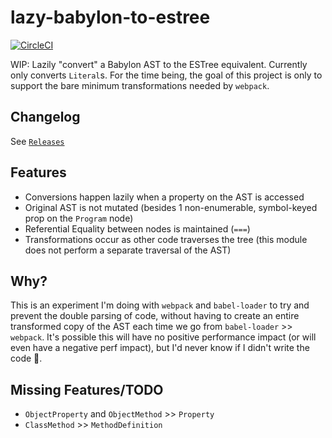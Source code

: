 # lazy-babylon-to-estree

[![CircleCI](https://circleci.com/gh/DrewML/lazy-babylon-to-estree.svg?style=svg)](https://circleci.com/gh/DrewML/lazy-babylon-to-estree)

WIP: Lazily "convert" a Babylon AST to the ESTree equivalent. Currently only converts `Literal`s. For the time being, the goal of this project is only to support the bare minimum transformations needed by `webpack`.

## Changelog

See [`Releases`](https://github.com/DrewML/lazy-babylon-to-estree/releases)

## Features

* Conversions happen lazily when a property on the AST is accessed
* Original AST is not mutated (besides 1 non-enumerable, symbol-keyed prop on the `Program` node)
* Referential Equality between nodes is maintained (`===`)
* Transformations occur as other code traverses the tree (this module does not perform a separate traversal of the AST)

## Why?

This is an experiment I'm doing with `webpack` and `babel-loader` to try and prevent the double parsing of code, without having to create an entire transformed copy of the AST each time we go from `babel-loader` >> `webpack`. It's possible this will have no positive performance impact (or will even have a negative perf impact), but I'd never know if I didn't write the code 🕺.

## Missing Features/TODO

* `ObjectProperty` and `ObjectMethod` >> `Property`
* `ClassMethod` >> `MethodDefinition`
